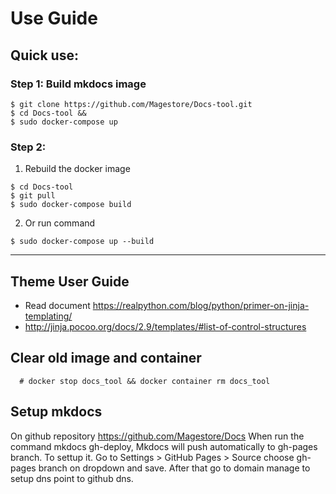 # Use Guide

## Quick use:

### Step 1: Build mkdocs image
```
$ git clone https://github.com/Magestore/Docs-tool.git
$ cd Docs-tool && 
$ sudo docker-compose up
```

### Step 2: 
1. Rebuild the docker image
```
$ cd Docs-tool
$ git pull
$ sudo docker-compose build
```
2. Or run command
```
$ sudo docker-compose up --build
```

-----------------------------------------------------------------------------

## Theme User Guide
- Read document https://realpython.com/blog/python/primer-on-jinja-templating/
- http://jinja.pocoo.org/docs/2.9/templates/#list-of-control-structures

## Clear old image and container

```
  # docker stop docs_tool && docker container rm docs_tool
```

## Setup mkdocs

On github repository https://github.com/Magestore/Docs
When run the command mkdocs gh-deploy, Mkdocs will push automatically to gh-pages branch.
To settup it. Go to Settings > GitHub Pages > Source choose gh-pages branch on dropdown and save. After that go to
domain manage to setup dns point to github dns.
